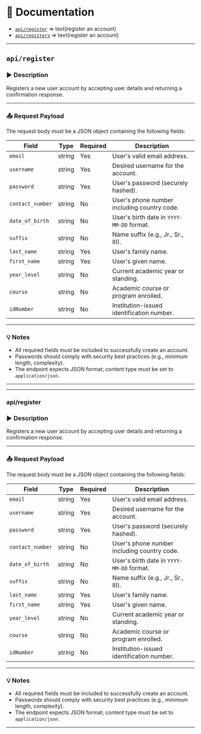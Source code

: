 # 📄 Documentation

* [`api/register`](#api-register) => text(register an account)
* [`api/registers`](#api/register) => text(register an account)
---

## `api/register`

### ▶️ Description  
Registers a new user account by accepting user details and returning a confirmation response.

---

### 📤 Request Payload

The request body must be a JSON object containing the following fields:

| Field            | Type   | Required | Description                               |
|------------------|--------|----------|-----------------------------------------|
| `email`          | string | Yes      | User's valid email address.              |
| `username`       | string | Yes      | Desired username for the account.       |
| `password`       | string | Yes      | User's password (securely hashed).      |
| `contact_number` | string | No       | User's phone number including country code. |
| `date_of_birth`  | string | No       | User's birth date in `YYYY-MM-DD` format. |
| `suffix`         | string | No       | Name suffix (e.g., Jr., Sr., III).      |
| `last_name`      | string | Yes      | User's family name.                      |
| `first_name`     | string | Yes      | User's given name.                       |
| `year_level`     | string | No       | Current academic year or standing.      |
| `course`         | string | No       | Academic course or program enrolled.    |
| `idNumber`       | string | No       | Institution-issued identification number.|

---

### 💡 Notes  
- All required fields must be included to successfully create an account.  
- Passwords should comply with security best practices (e.g., minimum length, complexity).  
- The endpoint expects JSON format; content type must be set to `application/json`.  

---

---

### api/register

### ▶️ Description  
Registers a new user account by accepting user details and returning a confirmation response.

---

### 📤 Request Payload

The request body must be a JSON object containing the following fields:

| Field            | Type   | Required | Description                               |
|------------------|--------|----------|-----------------------------------------|
| `email`          | string | Yes      | User's valid email address.              |
| `username`       | string | Yes      | Desired username for the account.       |
| `password`       | string | Yes      | User's password (securely hashed).      |
| `contact_number` | string | No       | User's phone number including country code. |
| `date_of_birth`  | string | No       | User's birth date in `YYYY-MM-DD` format. |
| `suffix`         | string | No       | Name suffix (e.g., Jr., Sr., III).      |
| `last_name`      | string | Yes      | User's family name.                      |
| `first_name`     | string | Yes      | User's given name.                       |
| `year_level`     | string | No       | Current academic year or standing.      |
| `course`         | string | No       | Academic course or program enrolled.    |
| `idNumber`       | string | No       | Institution-issued identification number.|

---

### 💡 Notes  
- All required fields must be included to successfully create an account.  
- Passwords should comply with security best practices (e.g., minimum length, complexity).  
- The endpoint expects JSON format; content type must be set to `application/json`.  

---
